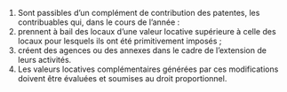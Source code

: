 1) Sont passibles d’un complément de contribution des patentes, les contribuables qui, dans le cours de l’année :
1) prennent à bail des locaux d’une valeur locative supérieure à celle des
locaux pour lesquels ils ont été primitivement imposés ;
2) créent des agences ou des annexes dans le cadre de l’extension de leurs
activités.
2) Les valeurs locatives complémentaires générées par ces modifications doivent être
évaluées et soumises au droit proportionnel.
